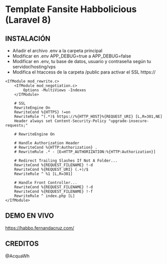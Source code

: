 # Template Fansite Habbolicious (Laravel 8)
## INSTALACIÓN
- Añadir el archivo .env a la carpeta principal
- Modificar en .env APP_DEBUG=true a APP_DEBUG=false
- Modificar en .env, tu base de datos, usuario y contraseña según tu servidor/hosting/vps
- Modifica el htaccess de la carpeta /public para activar el SSL https://
```plain
<IfModule mod_rewrite.c>
    <IfModule mod_negotiation.c>
        Options -MultiViews -Indexes
    </IfModule>

    # SSL
    RewriteEngine On
    RewriteCond %{HTTPS} !=on
    RewriteRule ^(.*)$ https://%{HTTP_HOST}%{REQUEST_URI} [L,R=301,NE]
    Header always set Content-Security-Policy "upgrade-insecure-requests;"
    
    # RewriteEngine On

    # Handle Authorization Header
    # RewriteCond %{HTTP:Authorization} .
    # RewriteRule .* - [E=HTTP_AUTHORIZATION:%{HTTP:Authorization}]

    # Redirect Trailing Slashes If Not A Folder...
    RewriteCond %{REQUEST_FILENAME} !-d
    RewriteCond %{REQUEST_URI} (.+)/$
    RewriteRule ^ %1 [L,R=301]

    # Handle Front Controller...
    RewriteCond %{REQUEST_FILENAME} !-d
    RewriteCond %{REQUEST_FILENAME} !-f
    RewriteRule ^ index.php [L]
</IfModule>
```
## DEMO EN VIVO
https://habbo.fernandacruz.com/
## CREDITOS
@AcquaWh
